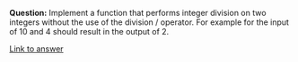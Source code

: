 **Question:** Implement a function that performs integer division on two integers without the use of the division / operator. For example for the input of 10 and 4 should result in the output of 2.

[Link to answer](http://www.growingwiththeweb.com/2013/06/algorithm-integer-division-without.html)
